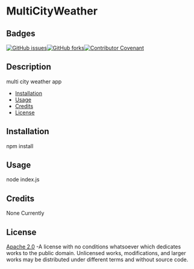 # MultiCityWeather 
 ## Badges  
[![GitHub issues](https://img.shields.io/github/issues/deawar/MultiCityWeather?style=plastic)](undefined/network)[![GitHub forks](https://img.shields.io/github/forks/deawar/MultiCityWeather?style=plastic)](undefined/network)[![Contributor Covenant](https://img.shields.io/badge/Contributor%20Covenant-v2.0%20adopted-ff69b4.svg?style=plastic)](code_of_conduct.md) 
## Description  
  multi city weather app  
* [Installation](#installation)  
* [Usage](#usage)  
* [Credits](#credits)  
* [License](#license)  
  
## Installation  
npm install 
## Usage  
node index.js  
## Credits  
None Currently 
 ## License  
[Apache 2.0](https://github.com/deawar/MultiCityWeather/blob/master/LICENSE) -A license with no conditions whatsoever which dedicates works to the public domain. Unlicensed works, modifications, and larger works may be distributed under different terms and without source code.  
